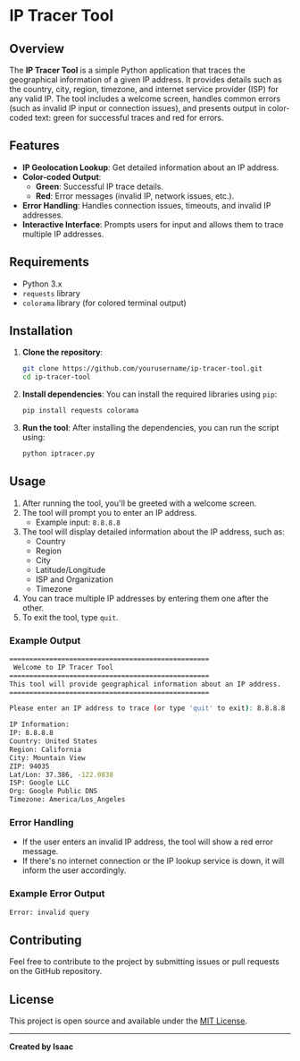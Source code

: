 # IP Tracer Tool

## Overview

The **IP Tracer Tool** is a simple Python application that traces the geographical information of a given IP address. It provides details such as the country, city, region, timezone, and internet service provider (ISP) for any valid IP. The tool includes a welcome screen, handles common errors (such as invalid IP input or connection issues), and presents output in color-coded text: green for successful traces and red for errors.

## Features

- **IP Geolocation Lookup**: Get detailed information about an IP address.
- **Color-coded Output**:
  - **Green**: Successful IP trace details.
  - **Red**: Error messages (invalid IP, network issues, etc.).
- **Error Handling**: Handles connection issues, timeouts, and invalid IP addresses.
- **Interactive Interface**: Prompts users for input and allows them to trace multiple IP addresses.
  
## Requirements

- Python 3.x
- `requests` library
- `colorama` library (for colored terminal output)

## Installation

1. **Clone the repository**:
   ```bash
   git clone https://github.com/yourusername/ip-tracer-tool.git
   cd ip-tracer-tool
   ```

2. **Install dependencies**:
   You can install the required libraries using `pip`:
   ```bash
   pip install requests colorama
   ```

3. **Run the tool**:
   After installing the dependencies, you can run the script using:
   ```bash
   python iptracer.py
   ```

## Usage

1. After running the tool, you'll be greeted with a welcome screen.
2. The tool will prompt you to enter an IP address.
   - Example input: `8.8.8.8`
3. The tool will display detailed information about the IP address, such as:
   - Country
   - Region
   - City
   - Latitude/Longitude
   - ISP and Organization
   - Timezone
4. You can trace multiple IP addresses by entering them one after the other.
5. To exit the tool, type `quit`.

### Example Output

```bash
==================================================
 Welcome to IP Tracer Tool 
==================================================
This tool will provide geographical information about an IP address.
==================================================

Please enter an IP address to trace (or type 'quit' to exit): 8.8.8.8

IP Information:
IP: 8.8.8.8
Country: United States
Region: California
City: Mountain View
ZIP: 94035
Lat/Lon: 37.386, -122.0838
ISP: Google LLC
Org: Google Public DNS
Timezone: America/Los_Angeles
```

### Error Handling

- If the user enters an invalid IP address, the tool will show a red error message.
- If there's no internet connection or the IP lookup service is down, it will inform the user accordingly.

### Example Error Output

```bash
Error: invalid query
```

## Contributing

Feel free to contribute to the project by submitting issues or pull requests on the GitHub repository.

## License

This project is open source and available under the [MIT License](LICENSE).

---

**Created by Isaac**
